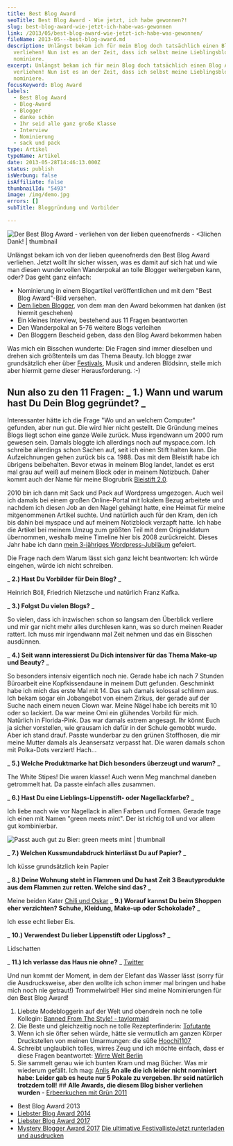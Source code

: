 ```yaml
---
title: Best Blog Award
seoTitle: Best Blog Award - Wie jetzt, ich habe gewonnen?!
slug: best-blog-award-wie-jetzt-ich-habe-was-gewonnen
link: /2013/05/best-blog-award-wie-jetzt-ich-habe-was-gewonnen/
fileName: 2013-05---best-blog-award.md
description: Unlängst bekam ich für mein Blog doch tatsächlich einen Blog Award
  verliehen! Nun ist es an der Zeit, dass ich selbst meine Lieblingsblogs
  nominiere.
excerpt: Unlängst bekam ich für mein Blog doch tatsächlich einen Blog Award
  verliehen! Nun ist es an der Zeit, dass ich selbst meine Lieblingsblogs
  nominiere.
focusKeyword: Blog Award
labels:
  - Best Blog Award
  - Blog-Award
  - Blogger
  - danke schön
  - Ihr seid alle ganz große Klasse
  - Interview
  - Nominierung
  - sack und pack
type: Artikel
typeName: Artikel
date: 2013-05-28T14:46:13.000Z
status: publish
isWerbung: false
isAffiliate: false
thumbnailId: "5493"
image: /img/demo.jpg
errors: []
subTitle: Bloggründung und Vorbilder
  
---
```


![Der Best Blog Award - verliehen von der lieben queenofnerds - <3lichen Dank! | thumbnail](http://cardamonchai.com/wp-content/uploads/2013/05/best-blog-150x150.jpg "Der Best Blog Award - verliehen von der lieben queenofnerds - Danke schön! <3")

Unlängst bekam ich von der lieben queenofnerds den Best Blog Award verliehen.
Jetzt wollt Ihr sicher wissen, was es damit auf sich hat und wie man diesen
wundervollen Wanderpokal an tolle Blogger weitergeben kann, oder? Das geht ganz
einfach:

- Nominierung in einem Blogartikel veröffentlichen und mit dem "Best Blog
  Award"-Bild versehen.
- [Dem lieben Blogger](http://lautundungewoehnlich.wordpress.com/), von dem man
  den Award bekommen hat danken (ist hiermit geschehen)
- Ein kleines Interview, bestehend aus 11 Fragen beantworten
- Den Wanderpokal an 5-76 weitere Blogs verleihen
- Den Bloggern Bescheid geben, dass den Blog Award bekommen haben

Was mich ein Bisschen wunderte: Die Fragen sind immer dieselben und drehen sich
größtenteils um das Thema Beauty. Ich blogge zwar grundsätzlich eher über
[Festivals](//2013/03/28/die-ultimative-festivalliste-2013/), Musik und anderen
Blödsinn, stelle mich aber hiermit gerne dieser Herausforderung. :-)

## Nun also zu den 11 Fragen: _ **1.) Wann und warum hast Du Dein Blog gegründet?** _

Interessanter hätte ich die Frage "Wo und an welchem Computer" gefunden, aber
nun gut. Die wird hier nicht gestellt. Die Gründung meines Blogs liegt schon
eine ganze Weile zurück. Muss irgendwann um 2000 rum gewesen sein. Damals
bloggte ich allerdings noch auf myspace.com. Ich schreibe allerdings schon
Sachen auf, seit ich einen Stift halten kann. Die Aufzeichnungen gehen zurück
bis ca. 1988. Das mit dem Bleistift habe ich übrigens beibehalten. Bevor etwas
in meinem Blog landet, landet es erst mal grau auf weiß auf meinem Block oder in
meinem Notizbuch. Daher kommt auch der Name für meine Blogrubrik
[Bleistift 2.0](//category/bleistift-2-0/).

2010 bin ich dann mit Sack und Pack auf Wordpress umgezogen. Auch weil ich
damals bei einem großen Online-Portal mit lokalem Bezug arbeitete und nachdem
ich diesen Job an den Nagel gehängt hatte, eine Heimat für meine mitgenommenen
Artikel suchte. Und natürlich auch für den Kram, den ich bis dahin bei myspace
und auf meinem Notizblock verzapft hatte. Ich habe die Artikel bei meinem Umzug
zum größten Teil mit dem Originaldatum übernommen, weshalb meine Timeline hier
bis 2008 zurückreicht. Dieses Jahr habe ich dann
[mein 3-jähriges Wordpress-Jubiläum](//2013/04/16/hoch-die-tassen-jubilaum/)
gefeiert.

Die Frage nach dem Warum lässt sich ganz leicht beantworten: Ich würde eingehen,
würde ich nicht schreiben.

_ **2.) Hast Du Vorbilder für Dein Blog?** _

Heinrich Böll, Friedrich Nietzsche und natürlich Franz Kafka.

_ **3.) Folgst Du vielen Blogs?** _

So vielen, dass ich inzwischen schon so langsam den Überblick verliere und mir
gar nicht mehr alles durchlesen kann, was so durch meinen Reader rattert. Ich
muss mir irgendwann mal Zeit nehmen und das ein Bisschen ausdünnen.

_ **4.) Seit wann interessierst Du Dich intensiver für das Thema Make-up und
Beauty?** _

So besonders intensiv eigentlich noch nie. Gerade habe ich nach 7 Stunden
Büroarbeit eine Kopfkissendaune in meinem Dutt gefunden. Geschminkt habe ich
mich das erste Mal mit 14. Das sah damals kolossal schlimm aus. Ich bekam sogar
ein Jobangebot von einem Zirkus, der gerade auf der Suche nach einem neuen Clown
war. Meine Nägel habe ich bereits mit 10 oder so lackiert. Da war meine Omi ein
glühendes Vorbild für mich. Natürlich in Florida-Pink. Das war damals extrem
angesagt. Ihr könnt Euch ja sicher vorstellen, wie grausam ich dafür in der
Schule gemobbt wurde. Aber ich stand drauf. Passte wunderbar zu den grünen
Stoffhosen, die mir meine Mutter damals als Jeansersatz verpasst hat. Die waren
damals schon mit Polka-Dots verziert! Hach...

_ **5.) Welche Produktmarke hat Dich besonders überzeugt und warum?** _

The White Stipes! Die waren klasse! Auch wenn Meg manchmal daneben getrommelt
hat. Da passte einfach alles zusammen.

_ **6.) Hast Du eine Lieblings-Lippenstift- oder Nagellackfarbe?** _

Ich liebe nach wie vor Nagellack in allen Farben und Formen. Gerade trage ich
einen mit Namen "green meets mint". Der ist richtig toll und vor allem gut
kombinierbar.

![Passt auch gut zu Bier: green meets mint | thumbnail](http://cardamonchai.com/wp-content/uploads/2013/05/970838_583043475051119_441578466_n-150x150.jpg "Passt auch gut zu Bier: green meets mint")

_ **7.) Welchen Kussmundabdruck hinterlässt Du auf Papier?** _

Ich küsse grundsätzlich kein Papier

_ **8.) Deine Wohnung steht in Flammen und Du hast Zeit 3 Beautyprodukte aus dem
Flammen zur retten. Welche sind das?** _

Meine beiden Kater [Chili und Oskar](//2012/08/30/ode-an-den-kater/) _ **9.)
Worauf kannst Du beim Shoppen eher verzichten? Schuhe, Kleidung, Make-up oder
Schokolade?** _

Ich esse echt lieber Eis.

_ **10.) Verwendest Du lieber Lippenstift oder Lipgloss?** _

Lidschatten

_ **11.) Ich verlasse das Haus nie ohne?** _
[Twitter](https://twitter.com/Anne_Reko)

Und nun kommt der Moment, in dem der Elefant das Wasser lässt (sorry für die
Ausdrucksweise, aber den wollte ich schon immer mal bringen und habe mich noch
nie getraut!) Trommelwirbel! Hier sind meine Nominierungen für den Best Blog
Award!

1.  Liebste Modebloggerin auf der Welt und obendrein noch ne tolle Kollegin:
    [Banned From The Style! - taylormaid](http://taylormaid.wordpress.com/)
1.  Die Beste und gleichzeitig noch ne tolle Rezepterfinderin:
    [Tofutante](http://tofutante.wordpress.com/)
1.  Wenn ich sie öfter sehen würde, hätte sie vermutlich am ganzen Körper
    Druckstellen von meinen Umarmungen: die süße
    [Hoochi1107](http://hoochi1107.wordpress.com/)
1.  Schreibt unglaublich tolles, wirres Zeug und ich möchte einfach, dass er
    diese Fragen beantwortet: [Wirre Welt Berlin](http://wirre-welt-berlin.com/)
1.  Sie sammelt genau wie ich bunten Kram und mag Bücher. Was mir wiederum
    gefällt. Ich mag: [Anlis](http://anlisunendlichegeschichte.wordpress.com)
    **An alle die ich leider nicht nominiert habe: Leider gab es heute nur 5
    Pokale zu vergeben. Ihr seid natürlich trotzdem toll!** ## **Alle Awards,
    die diesem Blog bisher verliehen wurden** -
    [Erbeerkuchen mit Grün 2011](/2011/09/erdbeerkuchen-mit-gruen-der-blogaward/)

- Best Blog Award 2013
- [Liebster Blog Award 2014](/2014/11/and-the-nominees-are/)
- [Liebster Blog Award 2017](/2017/01/liebster-blog-award-2017-01/)
- [Mystery Blogger Award 2017](/2017/10/mystery-blogger-award-mein-blog-ist-dabei/)
  [Die ultimative FestivallisteJetzt runterladen und ausdrucken](/wp-content/uploads/2015/03/ultimative-vegane-festivalliste1.pdf)

  